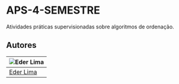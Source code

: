 # APS-4-SEMESTRE

Atividades práticas supervisionadas sobre algoritmos de ordenação.

## Autores

| ![Eder Lima](https://github.com/Nxrth-x.png?size=100) |
| ----------------------------------------------------- |
| [Eder Lima](https://github.com/Nxrth-x)               |
